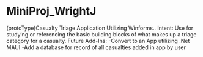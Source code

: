 # MiniProj_WrightJ
(protoType)Casualty Triage Application Utilizing Winforms..
Intent: Use for studying or referencing the basic building blocks of what makes up a triage category for a casualty.
Future Add-Ins:
-Convert to an App utilizing .Net MAUI
-Add a database for record of all casualties added in app by user
